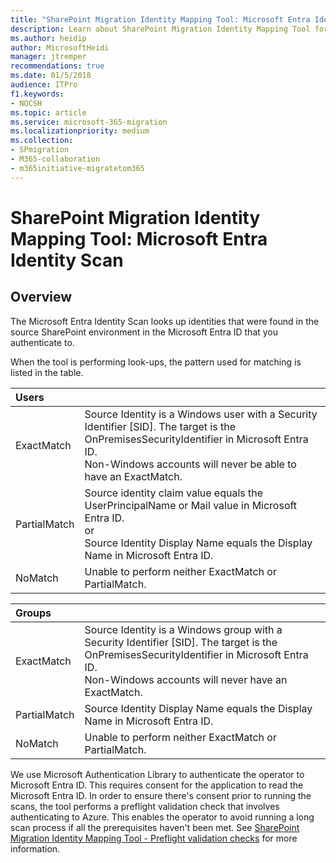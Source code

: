 ```yaml
---
title: "SharePoint Migration Identity Mapping Tool: Microsoft Entra Identity Scan"
description: Learn about SharePoint Migration Identity Mapping Tool for Microsoft Entra Identity Scan.
ms.author: heidip
author: MicrosoftHeidi
manager: jtremper
recommendations: true
ms.date: 01/5/2018
audience: ITPro
f1.keywords:
- NOCSH
ms.topic: article
ms.service: microsoft-365-migration
ms.localizationpriority: medium
ms.collection:
- SPmigration
- M365-collaboration
- m365initiative-migratetom365
---
```


# SharePoint Migration Identity Mapping Tool: Microsoft Entra Identity Scan

## Overview

The Microsoft Entra Identity Scan looks up identities that were found in the source SharePoint environment in the Microsoft Entra ID that you authenticate to.
  
When the tool is performing look-ups, the pattern used for matching is listed in the table.
  
| Users |&nbsp;  |
|:-----|:-----|
|ExactMatch  <br/> |Source Identity is a Windows user with a Security Identifier [SID]. The target is the OnPremisesSecurityIdentifier in Microsoft Entra ID.  <br/> Non-Windows accounts will never be able to have an ExactMatch.  <br/> |
|PartialMatch  <br/> |Source identity claim value equals the UserPrincipalName or Mail value in Microsoft Entra ID.  <br/> or  <br/> Source Identity Display Name equals the Display Name in Microsoft Entra ID.  <br/> |
|NoMatch  <br/> |Unable to perform neither ExactMatch or PartialMatch.  <br/> |
   
| Groups |&nbsp;  |
|:-----|:-----|
|ExactMatch  <br/> |Source Identity is a Windows group with a Security Identifier [SID]. The target is the OnPremisesSecurityIdentifier in Microsoft Entra ID.  <br/> Non-Windows accounts will never have an ExactMatch.  <br/> |
|PartialMatch  <br/> |Source Identity Display Name equals the Display Name in Microsoft Entra ID.  <br/> |
|NoMatch  <br/> |Unable to perform neither ExactMatch or PartialMatch.  <br/> |
   
We use Microsoft Authentication Library to authenticate the operator to Microsoft Entra ID. This requires consent for the application to read the Microsoft Entra ID. In order to ensure there's consent prior to running the scans, the tool performs a preflight validation check that involves authenticating to Azure. This enables the operator to avoid running a long scan process if all the prerequisites haven't been met. See [SharePoint Migration Identity Mapping Tool - Preflight validation checks](./sharepoint-migration-identity-mapping-tool.md#preflight-validation-checks) for more information.
